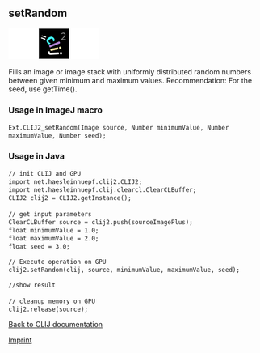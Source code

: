 ## setRandom
<img src="images/mini_empty_logo.png"/><img src="images/mini_clij2_logo.png"/><img src="images/mini_empty_logo.png"/>

Fills an image or image stack with uniformly distributed random numbers between given minimum and maximum values.
Recommendation: For the seed, use getTime().

### Usage in ImageJ macro
```
Ext.CLIJ2_setRandom(Image source, Number minimumValue, Number maximumValue, Number seed);
```


### Usage in Java
```
// init CLIJ and GPU
import net.haesleinhuepf.clij2.CLIJ2;
import net.haesleinhuepf.clij.clearcl.ClearCLBuffer;
CLIJ2 clij2 = CLIJ2.getInstance();

// get input parameters
ClearCLBuffer source = clij2.push(sourceImagePlus);
float minimumValue = 1.0;
float maximumValue = 2.0;
float seed = 3.0;
```

```
// Execute operation on GPU
clij2.setRandom(clij, source, minimumValue, maximumValue, seed);
```

```
//show result

// cleanup memory on GPU
clij2.release(source);
```


[Back to CLIJ documentation](https://clij.github.io/)

[Imprint](https://clij.github.io/imprint)
